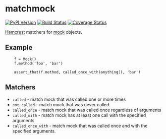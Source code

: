 # matchmock

[![PyPI Version][pypi-image]](https://pypi.python.org/pypi?name=matchmock&:action=display)
[![Build Status][travis-image]](https://travis-ci.org/keis/matchmock)
[![Coverage Status][coveralls-image]](https://coveralls.io/r/keis/matchmock?branch=master)

[Hamcrest](http://hamcrest.org/) matchers for
[mock](https://docs.python.org/3/library/unittest.mock.html) objects.

## Example

```
    f = Mock()
    f.method('foo', 'bar')

    assert_that(f.method, called_once_with(anything(), 'bar')
```

## Matchers

* `called` - match mock that was called one or more times
* `not_called` - match mock that was never called
* `called_once` - match mock that was called once regardless of arguments
* `called_with` - match mock has at least one call with the specified arguments
* `called_once_with` - match mock that was called once and with the specified arguments.

[pypi-image]: https://img.shields.io/pypi/v/matchmock.svg?style=flat
[travis-image]: https://img.shields.io/travis/keis/matchmock.svg?style=flat
[coveralls-image]: https://img.shields.io/coveralls/keis/matchmock.svg?style=flat
